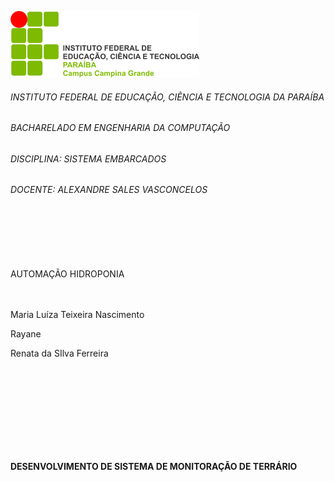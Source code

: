 ![logo IFPB](https://github.com/rafaelacirino/prototipagem/blob/main/logo_campus.png)<br>
<h6>INSTITUTO FEDERAL DE EDUCAÇÃO, CIÊNCIA E TECNOLOGIA DA PARAÍBA</h6>
<h6>BACHARELADO EM ENGENHARIA DA COMPUTAÇÃO</h6>
<h6>DISCIPLINA: SISTEMA EMBARCADOS</h6>
<h6>DOCENTE: ALEXANDRE SALES VASCONCELOS</h6>
<br>
<br>
<br>
<br>
<br>AUTOMAÇÃO HIDROPONIA
<br>
<br>
<br>
<p>Maria Luíza Teixeira Nascimento</p>
<p>Rayane</p>
<p>Renata da SIlva Ferreira</p>
<br>
<br>
<br>
<br>
<br>
<br>
<br>
<br>
<p><b>DESENVOLVIMENTO DE SISTEMA DE MONITORAÇÃO DE TERRÁRIO </b></p>
<br>
<br>
<br>
<br>
<br>
<br>
<br>
<br>
